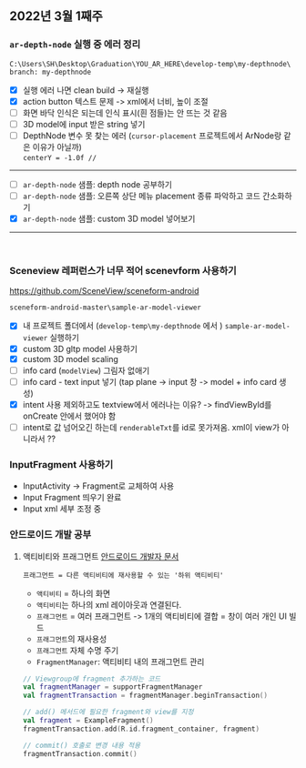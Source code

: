 ## 2022년 3월 1째주

### `ar-depth-node` 실행 중 에러 정리
```
C:\Users\SH\Desktop\Graduation\YOU_AR_HERE\develop-temp\my-depthnode\
branch: my-depthnode
```

- [x] 실행 에러 나면 clean build -> 재실행
- [x] action button 텍스트 문제 -> xml에서 너비, 높이 조절
- [ ] 화면 바닥 인식은 되는데 인식 표시(흰 점들)는 안 뜨는 것 같음
- [ ] 3D model에 input 받은 string 넣기
- [ ] DepthNode 변수 못 찾는 에러 (`cursor-placement` 프로젝트에서 ArNode랑 같은 이유가 아닐까)   
        ```
        centerY = -1.0f // 
        ```
--- 
- [ ] `ar-depth-node` 샘플: depth node 공부하기
- [ ] `ar-depth-node` 샘플: 오른쪽 상단 메뉴 placement 종류 파악하고 코드 간소화하기
- [x] `ar-depth-node` 샘플: custom 3D model 넣어보기

----- 
<br>


### Sceneview 레퍼런스가 너무 적어 scenevform 사용하기
https://github.com/SceneView/sceneform-android

```
sceneform-android-master\sample-ar-model-viewer
```
- [X] 내 프로젝트 폴더에서 (`develop-temp\my-depthnode` 에서 ) `sample-ar-model-viewer` 실행하기
- [X] custom 3D gltp model 사용하기
- [X] custom 3D model scaling 
- [ ] info card (`modelView`) 그림자 없애기
- [ ] info card - text input 넣기 (tap plane -> input 창 -> model + info card 생성)
- [X] intent 사용 제외하고도 textview에서 에러나는 이유? -> findViewById를 onCreate 안에서 했어야 함
- [ ] intent로 값 넘어오긴 하는데 `renderableTxt`를 id로 못가져옴. xml이 view가 아니라서 ??

### InputFragment 사용하기
- InputActivity -> Fragment로 교체하여 사용
- Input Fragment 띄우기 완료
- Input xml 세부 조정 중

### 안드로이드 개발 공부
1. 액티비티와 프래그먼트  [안드로이드 개발자 문서](https://developer.android.com/guide/components/fragments?hl=ko)  
   ```
   프래그먼트 = 다른 액티비티에 재사용할 수 있는 '하위 액티비티'
   ```  
   - `액티비티` = 하나의 화면
   - `액티비티`는 하나의 xml 레이아웃과 연결된다.
   - `프래그먼트` = 여러 프래그먼트 -> 1개의 액티비티에 결합 = 창이 여러 개인 UI 빌드
   - `프래그먼트`의 재사용성
   - `프래그먼트` 자체 수명 주기
   - `FragmentManager`: 액티비티 내의 프래그먼트 관리
   ```Kotlin
   // Viewgroup에 fragment 추가하는 코드
   val fragmentManager = supportFragmentManager
   val fragmentTransaction = fragmentManager.beginTransaction()

   // add() 메서드에 필요한 fragment와 view를 지정
   val fragment = ExampleFragment()
   fragmentTransaction.add(R.id.fragment_container, fragment)

   // commit() 호출로 변경 내용 적용
   fragmentTransaction.commit()
   ```


